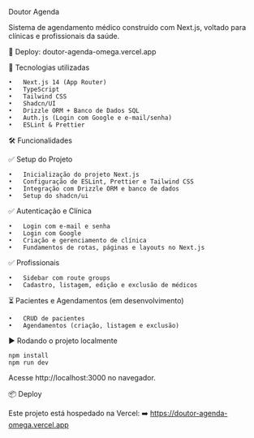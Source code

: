 Doutor Agenda

Sistema de agendamento médico construído com Next.js, voltado para clínicas e profissionais da saúde.

🔗 Deploy: doutor-agenda-omega.vercel.app

🚀 Tecnologias utilizadas

    •	Next.js 14 (App Router)
    •	TypeScript
    •	Tailwind CSS
    •	Shadcn/UI
    •	Drizzle ORM + Banco de Dados SQL
    •	Auth.js (Login com Google e e-mail/senha)
    •	ESLint & Prettier

🛠️ Funcionalidades

✅ Setup do Projeto

    •	Inicialização do projeto Next.js
    •	Configuração de ESLint, Prettier e Tailwind CSS
    •	Integração com Drizzle ORM e banco de dados
    •	Setup do shadcn/ui

✅ Autenticação e Clínica

    •	Login com e-mail e senha
    •	Login com Google
    •	Criação e gerenciamento de clínica
    •	Fundamentos de rotas, páginas e layouts no Next.js

✅ Profissionais

    •	Sidebar com route groups
    •	Cadastro, listagem, edição e exclusão de médicos

⏳ Pacientes e Agendamentos (em desenvolvimento)

    •	CRUD de pacientes
    •	Agendamentos (criação, listagem e exclusão)

▶️ Rodando o projeto localmente

```
npm install
npm run dev
```

Acesse http://localhost:3000 no navegador.

📦 Deploy

Este projeto está hospedado na Vercel:
➡️ https://doutor-agenda-omega.vercel.app
